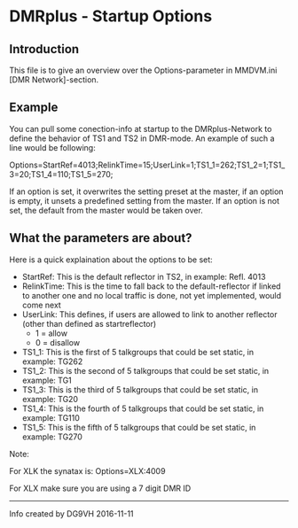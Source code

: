 # DMRplus - Startup Options

## Introduction
This file is to give an overview over the Options-parameter in MMDVM.ini [DMR Network]-section.

## Example
You can pull some conection-info at startup to the DMRplus-Network to define the behavior of TS1 and TS2 in DMR-mode. 
An example of such a line would be following:

  Options=StartRef=4013;RelinkTime=15;UserLink=1;TS1_1=262;TS1_2=1;TS1_3=20;TS1_4=110;TS1_5=270;

If an option is set, it overwrites the setting preset at the master, if an option is empty, it unsets a predefined setting from
the master. If an option is not set, the default from the master would be taken over.

## What the parameters are about?

Here is a quick explaination about the options to be set:

  * StartRef: This is the default reflector in TS2, in example: Refl. 4013
  * RelinkTime: This is the time to fall back to the default-reflector if linked to another one and no local traffic is done, 
  not yet implemented, would come next
  * UserLink: This defines, if users are allowed to link to another reflector (other than defined as startreflector)
    * 1 = allow
    * 0 = disallow
  * TS1_1: This is the first of 5 talkgroups that could be set static, in example: TG262
  * TS1_2: This is the second of 5 talkgroups that could be set static, in example: TG1
  * TS1_3: This is the third of 5 talkgroups that could be set static, in example: TG20
  * TS1_4: This is the fourth of 5 talkgroups that could be set static, in example: TG110
  * TS1_5: This is the fifth of 5 talkgroups that could be set static, in example: TG270
  
  Note:
  
  For XLK the synatax is:
  Options=XLX:4009
  
  For XLX make sure you are using a 7 digit DMR ID

---
Info created by DG9VH 2016-11-11
